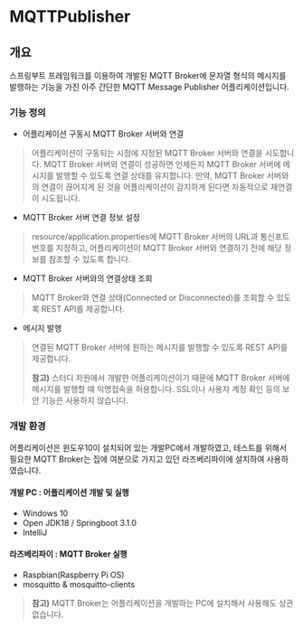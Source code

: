 # MQTTPublisher

## 개요
스프링부트 프레임워크를 이용하여 개발된 MQTT Broker에 문자열 형식의 메시지를 발행하는 기능을 가진 아주 간단한 MQTT Message Publisher 어플리케이션입니다.

### 기능 정의

* 어플리케이션 구동시 MQTT Broker 서버와 연결 
> 어플리케이션이 구동되는 시점에 지정된 MQTT Broker 서버와 연결을 시도합니다. MQTT Broker 서버와 연결이 성공하면 언제든지 MQTT Broker 서버에 메시지를 발행할 수 있도록 연결 상태를 유지합니다.
> 만약, MQTT Broker 서버와의 연결이 끊어지게 된 것을 어플리케이션이 감지하게 된다면 자동적으로 재연결이 시도됩니다. 
* MQTT Broker 서버 연결 정보 설정
> resource/application.properties에 MQTT Broker 서버의 URL과 통신포트 번호를 지정하고, 어플리케이션이 MQTT Broker 서버와 연결하기 전에 해당 정보를 참조할 수 있도록 합니다.
* MQTT Broker 서버와의 연결상태 조회
> MQTT Broker와 연결 상태(Connected or Disconnected)를 조회할 수 있도록 REST API를 제공합니다.
* 메시지 발행
> 연결된 MQTT Broker 서버에 원하는 메시지를 발행할 수 있도록 REST API를 제공합니다. 
> 
> **참고)** 스터디 차원에서 개발한 어플리케이션이기 때문에 MQTT Broker 서버에 메시지를 발행할 때 익명접속을 허용합니다. SSL이나 사용자 계정 확인 등의 보안 기능은 사용하지 않습니다.

### 개발 환경

어플리케이션은 윈도우10이 설치되어 있는 개발PC에서 개발하였고, 테스트를 위해서 필요한 MQTT Broker는 집에 여분으로 가지고 있던 라즈베리파이에 설치하여 사용하였습니다.

#### 개발 PC : 어플리케이션 개발 및 실행
* Windows 10
* Open JDK18 / Springboot 3.1.0
* IntelliJ

#### 라즈베리파이 : MQTT Broker 실행
* Raspbian(Raspberry Pi OS)
* mosquitto & mosquitto-clients

> **참고)** MQTT Broker는 어플리케이션을 개발하는 PC에 설치해서 사용해도 상관없습니다.

